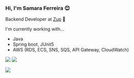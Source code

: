 ### Hi, I'm Samara Ferreira :blush:


Backend Developer at <a href="https://www.zup.com.br/">Zup</a> :orange_heart:

I'm currently working with...
- Java
- Spring boot, JUnit5
- AWS (RDS, ECS, SNS, SQS, API Gateway, CloudWatch)

<p>
<a href="https://www.linkedin.com/in/samarafer"><img src="https://img.shields.io/badge/linkedin-0077B5.svg?style=for-the-badge&logo=linkedin&logoColor=white"></a>
<a href="mailto:ferreirasamara.sf@gmail.com"><img src="https://img.shields.io/badge/e‑mail-D14836.svg?style=for-the-badge&logo=GMail&logoColor=white"></a>
</p>
<img align="center" src="https://github-readme-stats.vercel.app/api/top-langs/?username=samaraferreira&layout=compact&langs_count=5&theme=dracula" />
<!--  
<h4>🚀 Skills</h4>
<ul>
    <li> HTML5 | CSS3 </li>
    <li> JavaScript | TypeScript | Java</li>
    <li> ReactJS | Node.js</li>
    <br>
    <img align="center" src="https://github-readme-stats.vercel.app/api/top-langs/?username=samaraferreira&show_icons=true&layout=compact" />
</ul>
-->
